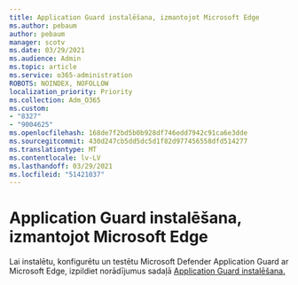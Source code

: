 ```yaml
---
title: Application Guard instalēšana, izmantojot Microsoft Edge
ms.author: pebaum
author: pebaum
manager: scotv
ms.date: 03/29/2021
ms.audience: Admin
ms.topic: article
ms.service: o365-administration
ROBOTS: NOINDEX, NOFOLLOW
localization_priority: Priority
ms.collection: Adm_O365
ms.custom:
- "8327"
- "9004625"
ms.openlocfilehash: 168de7f2bd5b0b928df746edd7942c91ca6e3dde
ms.sourcegitcommit: 430d247cb5dd5dc5d1f82d977456558dfd514277
ms.translationtype: MT
ms.contentlocale: lv-LV
ms.lasthandoff: 03/29/2021
ms.locfileid: "51421037"
---
```

# <a name="install-application-guard-with-microsoft-edge"></a>Application Guard instalēšana, izmantojot Microsoft Edge

Lai instalētu, konfigurētu un testētu Microsoft Defender Application Guard ar Microsoft Edge, izpildiet norādījumus sadaļā [Application Guard instalēšana.](https://go.microsoft.com/fwlink/?linkid=2152021)